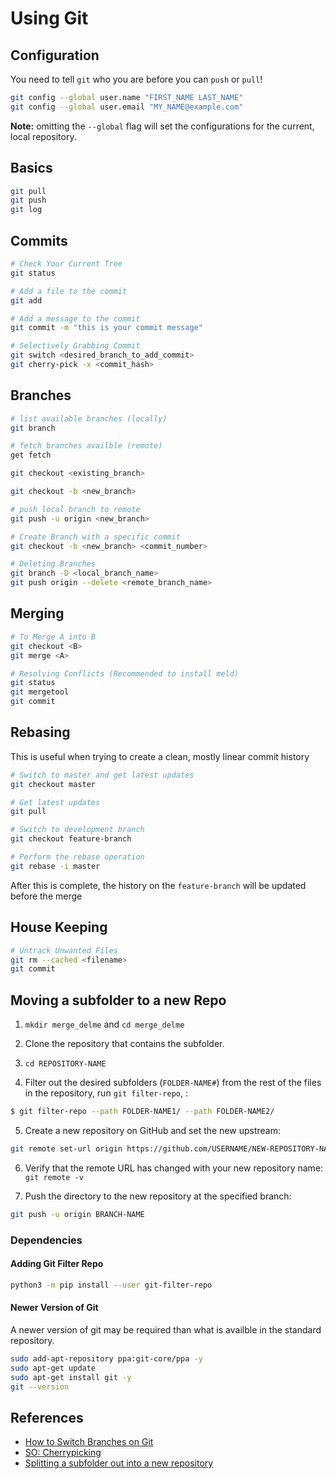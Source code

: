 # Using Git

## Configuration

You need to tell `git` who you are before you can `push` or `pull`!

```sh
git config --global user.name "FIRST_NAME LAST_NAME"
git config --global user.email "MY_NAME@example.com"
```

**Note:** omitting the `--global` flag will set the configurations for the current, local repository.

## Basics

```sh
git pull
git push
git log
```

## Commits

```sh
# Check Your Current Tree
git status

# Add a file to the commit
git add

# Add a message to the commit
git commit -m "this is your commit message"

# Selectively Grabbing Commit
git switch <desired_branch_to_add_commit>
git cherry-pick -x <commit_hash>

```

## Branches

```sh
# list available branches (locally)
git branch

# fetch branches availble (remote)
get fetch

git checkout <existing_branch>

git checkout -b <new_branch>

# push local branch to remote
git push -u origin <new_branch>

# Create Branch with a specific commit
git checkout -b <new_branch> <commit_number>

# Deleting Branches
git branch -D <local_branch_name>
git push origin --delete <remote_branch_name>
```

## Merging

```sh
# To Merge A into B
git checkout <B>
git merge <A>

# Resolving Conflicts (Recommended to install meld)
git status
git mergetool
git commit
```

## Rebasing

This is useful when trying to create a clean, mostly linear commit history

```sh
# Switch to master and get latest updates
git checkout master

# Get latest updates
git pull

# Switch to development branch
git checkout feature-branch

# Perform the rebase operation
git rebase -i master
```

After this is complete, the history on the `feature-branch` will be updated before the merge

## House Keeping

```sh
# Untrack Unwanted Files
git rm --cached <filename>
git commit
```

## Moving a subfolder to a new Repo

1. `mkdir merge_delme` and `cd merge_delme`

2. Clone the repository that contains the subfolder.

3. `cd REPOSITORY-NAME`

4. Filter out the desired subfolders (`FOLDER-NAME#`) from the rest of the files in the repository, run `git filter-repo`, :

```sh
$ git filter-repo --path FOLDER-NAME1/ --path FOLDER-NAME2/
```

5. Create a new repository on GitHub and set the new upstream:

```sh
git remote set-url origin https://github.com/USERNAME/NEW-REPOSITORY-NAME.git
```

6. Verify that the remote URL has changed with your new repository name: `git remote -v`

7. Push the directory to the new repository at the specified branch:

```sh
git push -u origin BRANCH-NAME
```

### Dependencies

#### Adding Git Filter Repo

```sh
python3 -m pip install --user git-filter-repo
```

#### Newer Version of Git

A newer version of git may be required than what is availble in the standard repository.

```sh
sudo add-apt-repository ppa:git-core/ppa -y
sudo apt-get update
sudo apt-get install git -y
git --version
```

## References

- [How to Switch Branches on Git](https://devconnected.com/how-to-switch-branch-on-git/)
- [SO: Cherrypicking](https://stackoverflow.com/questions/9339429/what-does-cherry-picking-a-commit-with-git-mean)
- [Splitting a subfolder out into a new repository](https://docs.github.com/en/get-started/using-git/splitting-a-subfolder-out-into-a-new-repository)
